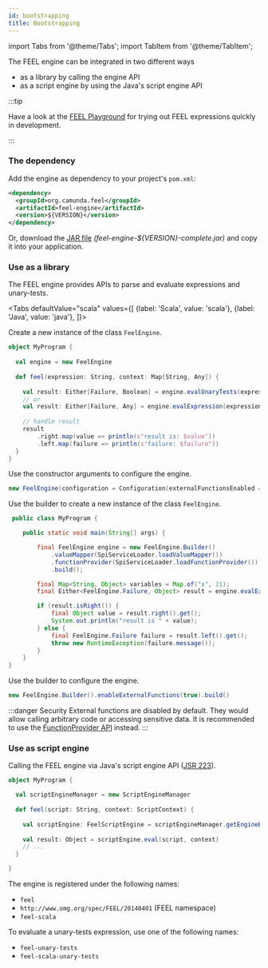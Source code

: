 ```yaml
---
id: bootstrapping
title: Bootstrapping
---
```


import Tabs from '@theme/Tabs';
import TabItem from '@theme/TabItem';

The FEEL engine can be integrated in two different ways
* as a library by calling the engine API
* as a script engine by using the Java's script engine API

:::tip

Have a look at the [FEEL Playground](/playground/playground.mdx) for trying out FEEL expressions quickly in
development.

:::

### The dependency

Add the engine as dependency to your project's `pom.xml`:

```xml
<dependency>
  <groupId>org.camunda.feel</groupId>
  <artifactId>feel-engine</artifactId>
  <version>${VERSION}</version>
</dependency>
```

Or, download the [JAR file](https://github.com/camunda/feel-scala/releases) _(feel-engine-${VERSION}-complete.jar)_ and copy it into your application.

### Use as a library

The FEEL engine provides APIs to parse and evaluate expressions and unary-tests.

<Tabs
defaultValue="scala"
values={[
{label: 'Scala', value: 'scala'},
{label: 'Java', value: 'java'},
]}>

<TabItem value="scala">

Create a new instance of the class `FeelEngine`. 

```scala
object MyProgram {
  
  val engine = new FeelEngine
  
  def feel(expression: String, context: Map[String, Any]) {
    
    val result: Either[Failure, Boolean] = engine.evalUnaryTests(expression, context)
    // or    
    val result: Either[Failure, Any] = engine.evalExpression(expression, context)
  
    // handle result
    result
        .right.map(value => println(s"result is: $value"))
        .left.map(failure => println(s"failure: $failure"))
  }  
}
```

Use the constructor arguments to configure the engine.

```scala
new FeelEngine(configuration = Configuration(externalFunctionsEnabled = true))
```

</TabItem>
<TabItem value="java">

Use the builder to create a new instance of the class `FeelEngine`.

```java
 public class MyProgram {

    public static void main(String[] args) {

        final FeelEngine engine = new FeelEngine.Builder()
            .valueMapper(SpiServiceLoader.loadValueMapper())
            .functionProvider(SpiServiceLoader.loadFunctionProvider())
            .build();

        final Map<String, Object> variables = Map.of("x", 21);
        final Either<FeelEngine.Failure, Object> result = engine.evalExpression(expression, variables);

        if (result.isRight()) {
            final Object value = result.right().get();
            System.out.println("result is " + value);
        } else {
            final FeelEngine.Failure failure = result.left().get();
            throw new RuntimeException(failure.message());
        }
    }
}
```

Use the builder to configure the engine.

```java
new FeelEngine.Builder().enableExternalFunctions(true).build()
```

</TabItem>
</Tabs>


:::danger Security
External functions are disabled by default. They would allow calling arbitrary
code or accessing sensitive data. It is recommended to use the
[FunctionProvider API](spi.md) instead.
:::

### Use as script engine

Calling the FEEL engine via Java's script engine
API ([JSR 223](https://www.jcp.org/en/jsr/detail?id=223)).

```scala
object MyProgram {

  val scriptEngineManager = new ScriptEngineManager
 
  def feel(script: String, context: ScriptContext) {
  
    val scriptEngine: FeelScriptEngine = scriptEngineManager.getEngineByName("feel")
    
    val result: Object = scriptEngine.eval(script, context)
    // ...
  }

}
```

The engine is registered under the following names:

* `feel`
* `http://www.omg.org/spec/FEEL/20140401` (FEEL namespace)
* `feel-scala`

To evaluate a unary-tests expression, use one of the following names:

* `feel-unary-tests`
* `feel-scala-unary-tests`
